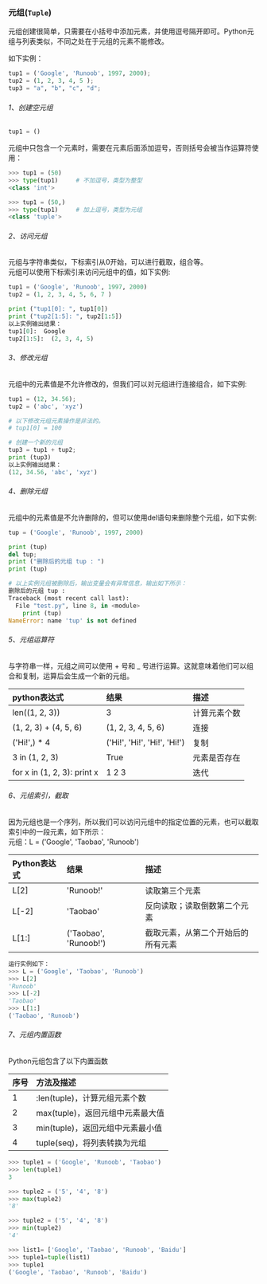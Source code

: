 ### 元组\(`Tuple`\)

元组创建很简单，只需要在小括号中添加元素，并使用逗号隔开即可。Python元组与列表类似，不同之处在于元组的元素不能修改。

如下实例：

```python
tup1 = ('Google', 'Runoob', 1997, 2000);
tup2 = (1, 2, 3, 4, 5 );
tup3 = "a", "b", "c", "d";
```

###### 1、创建空元组

```python
tup1 = ()
```

元组中只包含一个元素时，需要在元素后面添加逗号，否则括号会被当作运算符使用：

```python
>>> tup1 = (50)
>>> type(tup1)     # 不加逗号，类型为整型
<class 'int'>

>>> tup1 = (50,)
>>> type(tup1)     # 加上逗号，类型为元组
<class 'tuple'>
```

###### 2、访问元组

元组与字符串类似，下标索引从0开始，可以进行截取，组合等。  
元组可以使用下标索引来访问元组中的值，如下实例:

```python
tup1 = ('Google', 'Runoob', 1997, 2000)
tup2 = (1, 2, 3, 4, 5, 6, 7 )

print ("tup1[0]: ", tup1[0])
print ("tup2[1:5]: ", tup2[1:5])
以上实例输出结果：
tup1[0]:  Google
tup2[1:5]:  (2, 3, 4, 5)
```

###### 3、修改元组

元组中的元素值是不允许修改的，但我们可以对元组进行连接组合，如下实例:

```python
tup1 = (12, 34.56);
tup2 = ('abc', 'xyz')

# 以下修改元组元素操作是非法的。
# tup1[0] = 100

# 创建一个新的元组
tup3 = tup1 + tup2;
print (tup3)
以上实例输出结果：
(12, 34.56, 'abc', 'xyz')
```

###### 4、删除元组

元组中的元素值是不允许删除的，但可以使用del语句来删除整个元组，如下实例:

```python
tup = ('Google', 'Runoob', 1997, 2000)

print (tup)
del tup;
print ("删除后的元组 tup : ")
print (tup)

# 以上实例元组被删除后，输出变量会有异常信息，输出如下所示：
删除后的元组 tup :
Traceback (most recent call last):
  File "test.py", line 8, in <module>
    print (tup)
NameError: name 'tup' is not defined
```

###### 5、元组运算符

与字符串一样，元组之间可以使用 + 号和 _ 号进行运算。这就意味着他们可以组合和复制，运算后会生成一个新的元组。

| python表达式 | 结果 | 描述 |
| :--- | :--- | :--- |
| len((1, 2, 3)) |3| 计算元素个数|
| (1, 2, 3) + (4, 5, 6)    | (1, 2, 3, 4, 5, 6) | 连接 |
| ('Hi!',) * 4 | ('Hi!', 'Hi!', 'Hi!', 'Hi!')      |   复制 |
| 3 in (1, 2, 3) | True      |    元素是否存在 |
| for x in (1, 2, 3): print x | 1 2 3      |    迭代 |

###### 6、元组索引，截取

因为元组也是一个序列，所以我们可以访问元组中的指定位置的元素，也可以截取索引中的一段元素，如下所示：  
元组：L = ('Google', 'Taobao', 'Runoob')

| Python表达式 | 结果 | 描述 |
| :--- |:--- | :---|
| L[2] | 'Runoob!' | 读取第三个元素 |
| L[-2]| 'Taobao'  |   反向读取；读取倒数第二个元素 |
| L[1:]| ('Taobao', 'Runoob!') |    截取元素，从第二个开始后的所有元素|

```python
运行实例如下：
>>> L = ('Google', 'Taobao', 'Runoob')
>>> L[2]
'Runoob'
>>> L[-2]
'Taobao'
>>> L[1:]
('Taobao', 'Runoob')
```

###### 7、元组内置函数

Python元组包含了以下内置函数

|序号| 方法及描述|
| :--- |:--- |
| 1 |:len(tuple)，计算元组元素个数|
| 2 | max(tuple)，返回元组中元素最大值|
| 3 | min(tuple)，返回元组中元素最小值|
| 4 | tuple(seq)，将列表转换为元组|

```python
>>> tuple1 = ('Google', 'Runoob', 'Taobao')
>>> len(tuple1)
3

>>> tuple2 = ('5', '4', '8')
>>> max(tuple2)
'8'

>>> tuple2 = ('5', '4', '8')
>>> min(tuple2)
'4'

>>> list1= ['Google', 'Taobao', 'Runoob', 'Baidu']
>>> tuple1=tuple(list1)
>>> tuple1
('Google', 'Taobao', 'Runoob', 'Baidu')
```



